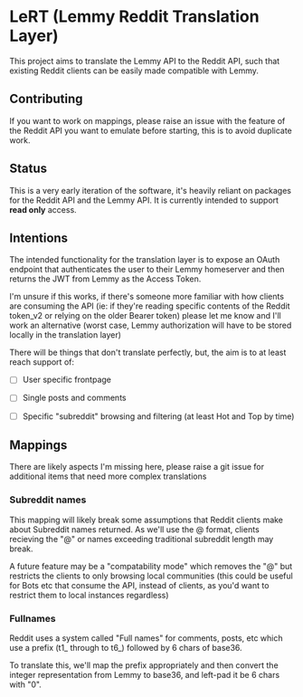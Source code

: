 # LeRT (**Le**mmy **R**eddit **Translation** Layer)

This project aims to translate the Lemmy API to the Reddit API, such that existing Reddit clients can be easily made compatible with Lemmy.

## Contributing

If you want to work on mappings, please raise an issue with the feature of the Reddit API you want to emulate before starting, this is to avoid duplicate work.

## Status

This is a very early iteration of the software, it's heavily reliant on packages for the Reddit API and the Lemmy API. It is currently intended to support **read only** access.

## Intentions

The intended functionality for the translation layer is to expose an OAuth endpoint that authenticates the user to their Lemmy homeserver and then returns the JWT from Lemmy as the Access Token.

I'm unsure if this works, if there's someone more familiar with how clients are consuming the API (ie: if they're reading specific contents of the Reddit token_v2 or relying on the older Bearer token) please let me know and I'll work an alternative (worst case, Lemmy authorization will have to be stored locally in the translation layer)

There will be things that don't translate perfectly, but, the aim is to at least reach support of:

- [ ] User specific frontpage
- [ ] Single posts and comments
- [ ] Specific "subreddit" browsing and filtering (at least Hot and Top by time)


## Mappings

There are likely aspects I'm missing here, please raise a git issue for additional items that need more complex translations

### Subreddit names

This mapping will likely break some assumptions that Reddit clients make about Subreddit names returned. As we'll use the <Community>@<Instance> format, clients recieving the "@" or names exceeding traditional subreddit length may break.

A future feature may be a "compatability mode" which removes the "@<Instance>" but restricts the clients to only browsing local communities (this could be useful for Bots etc that consume the API, instead of clients, as you'd want to restrict them to local instances regardless) 


### Fullnames

Reddit uses a system called "Full names" for comments, posts, etc which use a prefix (t1_ through to t6_) followed by 6 chars of base36.

To translate this, we'll map the prefix appropriately and then convert the integer representation from Lemmy to base36, and left-pad it be 6 chars with "0".

